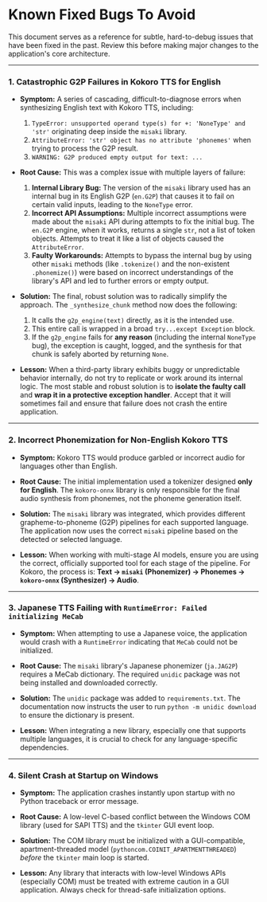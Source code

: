 # Known Fixed Bugs To Avoid

This document serves as a reference for subtle, hard-to-debug issues that have been fixed in the past. Review this before making major changes to the application's core architecture.

---

### 1. Catastrophic G2P Failures in Kokoro TTS for English

- **Symptom:** A series of cascading, difficult-to-diagnose errors when synthesizing English text with Kokoro TTS, including:
    1.  `TypeError: unsupported operand type(s) for +: 'NoneType' and 'str'` originating deep inside the `misaki` library.
    2.  `AttributeError: 'str' object has no attribute 'phonemes'` when trying to process the G2P result.
    3.  `WARNING: G2P produced empty output for text: ...`

- **Root Cause:** This was a complex issue with multiple layers of failure:
    1.  **Internal Library Bug:** The version of the `misaki` library used has an internal bug in its English G2P (`en.G2P`) that causes it to fail on certain valid inputs, leading to the `NoneType` error.
    2.  **Incorrect API Assumptions:** Multiple incorrect assumptions were made about the `misaki` API during attempts to fix the initial bug. The `en.G2P` engine, when it works, returns a single `str`, not a list of token objects. Attempts to treat it like a list of objects caused the `AttributeError`.
    3.  **Faulty Workarounds:** Attempts to bypass the internal bug by using other `misaki` methods (like `.tokenize()` and the non-existent `.phonemize()`) were based on incorrect understandings of the library's API and led to further errors or empty output.

- **Solution:** The final, robust solution was to radically simplify the approach. The `_synthesize_chunk` method now does the following:
    1.  It calls the `g2p_engine(text)` directly, as it is the intended use.
    2.  This entire call is wrapped in a broad `try...except Exception` block.
    3.  If the `g2p_engine` fails for **any reason** (including the internal `NoneType` bug), the exception is caught, logged, and the synthesis for that chunk is safely aborted by returning `None`.

- **Lesson:** When a third-party library exhibits buggy or unpredictable behavior internally, do not try to replicate or work around its internal logic. The most stable and robust solution is to **isolate the faulty call** and **wrap it in a protective exception handler**. Accept that it will sometimes fail and ensure that failure does not crash the entire application.

---

### 2. Incorrect Phonemization for Non-English Kokoro TTS

- **Symptom:** Kokoro TTS would produce garbled or incorrect audio for languages other than English.

- **Root Cause:** The initial implementation used a tokenizer designed **only for English**. The `kokoro-onnx` library is only responsible for the final audio synthesis from phonemes, not the phoneme generation itself.

- **Solution:** The `misaki` library was integrated, which provides different grapheme-to-phoneme (G2P) pipelines for each supported language. The application now uses the correct `misaki` pipeline based on the detected or selected language.

- **Lesson:** When working with multi-stage AI models, ensure you are using the correct, officially supported tool for each stage of the pipeline. For Kokoro, the process is: **Text -> `misaki` (Phonemizer) -> Phonemes -> `kokoro-onnx` (Synthesizer) -> Audio**.

---

### 3. Japanese TTS Failing with `RuntimeError: Failed initializing MeCab`

- **Symptom:** When attempting to use a Japanese voice, the application would crash with a `RuntimeError` indicating that `MeCab` could not be initialized.

- **Root Cause:** The `misaki` library's Japanese phonemizer (`ja.JAG2P`) requires a MeCab dictionary. The required `unidic` package was not being installed and downloaded correctly.

- **Solution:** The `unidic` package was added to `requirements.txt`. The documentation now instructs the user to run `python -m unidic download` to ensure the dictionary is present.

- **Lesson:** When integrating a new library, especially one that supports multiple languages, it is crucial to check for any language-specific dependencies.

---

### 4. Silent Crash at Startup on Windows

- **Symptom:** The application crashes instantly upon startup with no Python traceback or error message.

- **Root Cause:** A low-level C-based conflict between the Windows COM library (used for SAPI TTS) and the `tkinter` GUI event loop.

- **Solution:** The COM library must be initialized with a GUI-compatible, apartment-threaded model (`pythoncom.COINIT_APARTMENTTHREADED`) *before* the `tkinter` main loop is started.

- **Lesson:** Any library that interacts with low-level Windows APIs (especially COM) must be treated with extreme caution in a GUI application. Always check for thread-safe initialization options.
